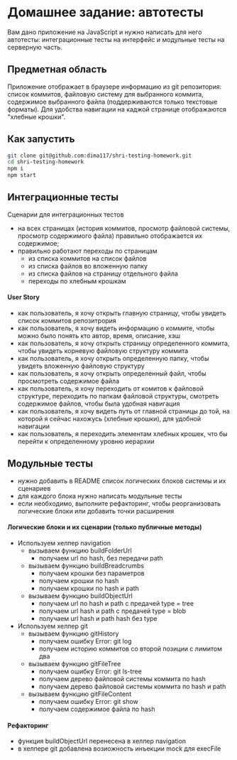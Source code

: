 # Домашнее задание: автотесты

Вам дано приложение на JavaScript и нужно написать для него автотесты: интеграционные тесты на интерфейс и модульные тесты на серверную часть.

## Предметная область

Приложение отображает в браузере информацию из git репозитория: список коммитов, файловую систему для выбранного коммита, содержимое выбранного файла (поддерживаются только текстовые форматы). Для удобства навигации на каджой странице отображаются "хлебные крошки".

## Как запустить

```sh
git clone git@github.com:dima117/shri-testing-homework.git
cd shri-testing-homework
npm i
npm start
```

## Интеграционные тесты

Сценарии для интеграционных тестов

- на всех страницах (история коммитов, просмотр файловой системы, просмотр содержимого файла) правильно отображается их содержимое;
- правильно работают переходы по страницам
  - из списка коммитов на список файлов
  - из списка файлов во вложенную папку
  - из списка файлов на страницу отдельного файла
  - переходы по хлебным крошкам

#### User Story

- как пользователь, я хочу открыть главную страницу, чтобы увидеть список коммитов репозитрория
- как пользователь, я хочу видеть информацию о коммите, чтобы можно было понять кто автор, время, описание, хэш
- как пользователь, я хочу открыть страницу определенного коммита, чтобы увидеть корневую файловую структуру коммита
- как пользователь, я хочу открыть определенную папку, чтобы увидеть вложенную файловую структуру
- как пользователь, я хочу открыть определенный файл, чтобы просмотреть содержимое файла
- как пользователь, я хочу переходить от комитов к файловой структуре, переходить по папкам файловой структуры, смотреть содержимое файлов, чтобы была удобная навигация
- как пользователь, я хочу видеть путь от главной страницы до той, на которой я сейчас нахожусь (хлебные крошки), для удобной навигации
- как пользователь, я переходить элементам хлебных крошек, что бы перейти к определенному уровню иерархии

## Модульные тесты

- нужно добавить в README список логических блоков системы и их сценариев
- для каждого блока нужно написать модульные тесты
- если необходимо, выполните рефакторинг, чтобы реорганизовать логические блоки или добавить точки расширения

#### Логические блоки и их сценарии (только публичные методы)

- Используем хелпер navigation
    - вызываем функцию buildFolderUrl
        - получаем url по hash, без передачи path
    - вызываем функцию buildBreadcrumbs
        - получаем крошки без параметров
        - получаем крошки по hash
        - получаем крошки по hash и path
    - вызываем функцию buildObjectUrl
        - получаем url по hash и path с предачей type = tree
        - получаем url hash и path с предачей type = blob
        - получаем url hash и path hash без type
- Используем хелпер git
    - вызываем функцию gitHistory
        - получаем ошибку Error: git log
        - получаем историю коммитов со второй позиции с лимитом два
    - вызываем функцию gitFileTree
        - получаем ошибку Error: git ls-tree
        - получаем дерево файловой системы коммита по hash
        - получаем дерево файловой системы коммита по hash и path
    - вызываем функцию gitFileContent
        - получаем ошибку Error: git show
        - получаем содержимое файла по hash

#### Рефакторинг

- функция buildObjectUrl перенесена в хелпер navigation
- в хелпере git добавлена возиожность инъекции mock для execFile
